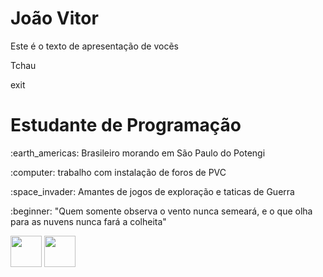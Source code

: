 <h1>  João Vitor</h1>

<p>Este é o texto de apresentação de vocẽs</p>

<p>Tchau</p>exit




<h1> Estudante de Programação</h1>

<P>:earth_americas: Brasileiro morando em São Paulo do Potengi</p>

<p>:computer: trabalho com instalação de foros de PVC</p>

<p>:space_invader: Amantes de jogos de exploração e taticas de Guerra</p>

<p>:beginner: "Quem somente observa o vento nunca semeará, e o que olha para as nuvens nunca fará a colheita"</p> 


<img src="https://cdn.jsdelivr.net/gh/devicons/devicon@latest/icons/javascript/javascript-plain.svg" width="50px" >
          
<img src="https://cdn.jsdelivr.net/gh/devicons/devicon@latest/icons/arduino/arduino-original-wordmark.svg" width="50px" />

